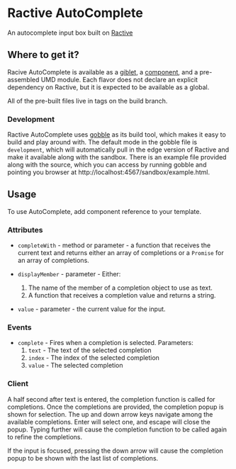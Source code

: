 # Ractive AutoComplete

An autocomplete input box built on [Ractive](https://github.com/ractivejs/ractive)

## Where to get it?

Racive AutoComplete is available as a [giblet](https://github.com/evs-chris/gobble-giblet), a [component](https://github.com/componentjs/component), and a pre-assembled UMD module. Each flavor does not declare an explicit dependency on Ractive, but it is expected to be available as a global.

All of the pre-built files live in tags on the build branch.

### Development

Ractive AutoComplete uses [gobble](https://github.com/gobblejs/gobble) as its build tool, which makes it easy to build and play around with. The default mode in the gobble file is `development`, which will automatically pull in the edge version of Ractive and make it available along with the sandbox. There is an example file provided along with the source, which you can access by running gobble and pointing you browser at http://localhost:4567/sandbox/example.html.

## Usage

To use AutoComplete, add component reference to your template.

### Attributes

* `completeWith` - method or parameter - a function that receives the current text and returns either an array of completions or a `Promise` for an array of completions.

* `displayMember` - parameter - Either:
  1. The name of the member of a completion object to use as text.
  2. A function that receives a completion value and returns a string.

* `value` - parameter - the current value for the input.

### Events

* `complete` - Fires when a completion is selected. Parameters:
  1. `text` - The text of the selected completion
  2. `index` - The index of the selected completion
  3. `value` - The selected completion

### Client

A half second after text is entered, the completion function is called for completions. Once the completions are provided, the completion popup is shown for selection. The up and down arrow keys navigate among the available completions. Enter will select one, and escape will close the popup. Typing further will cause the completion function to be called again to refine the completions.

If the input is focused, pressing the down arrow will cause the completion popup to be shown with the last list of completions.
